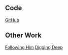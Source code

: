 ## Code

[GitHub](github.com/adamstaplesdev)

## Other Work

[Following Him](followinghim.adamstaplesdev.com)
[Digging Deep](digdeep.adamstaplesdev.com)